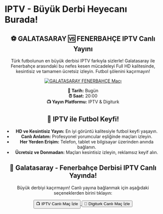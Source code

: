 <h1>IPTV - Büyük Derbi Heyecanı Burada!</h1>

<center>
  <div class="content">
    <section id="galatasaray-fenerbahce">
      <h2>⚽️ GALATASARAY 🆚 FENERBAHÇE IPTV Canlı Yayını</h2>
      <p>Türk futbolunun en büyük derbisi IPTV farkıyla sizlerle! Galatasaray ile Fenerbahçe arasındaki bu nefes kesen mücadeleyi Full HD kalitesinde, kesintisiz ve tamamen ücretsiz izleyin. Futbol şölenini kaçırmayın!</p>
      <a href="https://canlimacinizle.blogspot.com" title="GALATASARAY FENERBAHÇE Canlı İzle IPTV" target="_blank">
        <img src="https://i.ibb.co/5K7Ks6w/zzzz3.gif" alt="GALATASARAY FENERBAHÇE Maçı">
      </a>
      <p>
        <strong>📅 Tarih:</strong> Bugün<br>
        <strong>⏰ Saat:</strong> 20:00<br>
        <strong>📺 Yayın Platformu:</strong> IPTV & Digiturk
      </p>
    </section>

  <section id="neden-iptv">
      <h2>🌟 IPTV ile Futbol Keyfi!</h2>
      <ul>
        <li><strong>HD ve Kesintisiz Yayın:</strong> En iyi görüntü kalitesiyle futbol keyfi yaşayın.</li>
        <li><strong>Canlı Anlatım:</strong> Profesyonel yorumcular eşliğinde maçları izleyin.</li>
        <li><strong>Her Yerden Erişim:</strong> Telefon, tablet ve bilgisayar üzerinden anında bağlanın.</li>
        <li><strong>Ücretsiz ve Donmadan:</strong> Maçları kesintisiz izleyin, reklamsız keyif alın.</li>
      </ul>
    </section>

   <section id="canli-mac-linki">
      <h2>🔴 Galatasaray - Fenerbahçe Derbisi IPTV Canlı Yayında!</h2>
      <p>Büyük derbiyi kaçırmayın! Canlı yayına bağlanmak için aşağıdaki seçeneklerden birini tıklayın:</p>
      <a href="https://canlimacinizle.blogspot.com" target="_blank">
        <button>📺 IPTV Canlı Maç İzle</button>
      </a>
      <a href="https://canlimacinizle.blogspot.com" target="_blank">
        <button>📡 Digiturk Canlı Maç İzle</button>
      </a>
    </section>
  </div>
</center>
